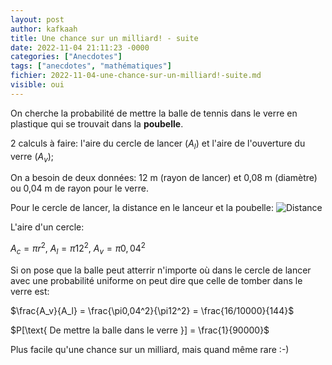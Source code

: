 ```yaml
---
layout: post
author: kafkaah
title: Une chance sur un milliard! - suite
date: 2022-11-04 21:11:23 -0000
categories: ["Anecdotes"]
tags: ["anecdotes", "mathématiques"]
fichier: 2022-11-04-une-chance-sur-un-milliard!-suite.md
visible: oui
---
```


On cherche la probabilité de mettre la balle de tennis dans le verre en plastique qui se trouvait dans la **poubelle**.

2 calculs à faire: l'aire du cercle de lancer ($A_l$) et l'aire de l'ouverture du verre ($A_v$);

On a besoin de deux données: 12 m (rayon de lancer) et 0,08 m (diamètre) ou 0,04 m de rayon pour le verre.

Pour le cercle de lancer, la distance en le lanceur et la poubelle:
![Distance](https://erabliere.github.io/web/images/distance.png)

L'aire d'un cercle:

$A_c = \pi r^2$, $A_l = \pi 12^2$, $A_v = \pi 0,04^2$

Si on pose que la balle peut atterrir n'importe où dans le cercle de lancer avec une probabilité uniforme on peut dire que celle de tomber dans le verre est:

$\frac{A_v}{A_l} = \frac{\pi0,04^2}{\pi12^2} = \frac{16/10000}{144}$

$P[\text{ De mettre la balle dans le verre }] = \frac{1}{90000}$

Plus facile qu'une chance sur un milliard, mais quand même rare :-)